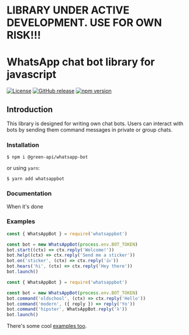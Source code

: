 # LIBRARY UNDER ACTIVE DEVELOPMENT. USE FOR OWN RISK!!!

# WhatsApp chat bot library for javascript
[![License](https://img.shields.io/badge/License-MIT-yellow.svg)](https://github.com/green-api/whatsapp-bot/blob/master/LICENSE)
[![GitHub release](https://img.shields.io/github/v/release/green-api/whatsapp-bot.svg)](https://github.com/green-api/whatsapp-bot/releases)
[![npm version](https://badge.fury.io/js/%40green-api%2Fwhatsapp-bot.svg)](https://www.npmjs.com/package/@green-api/whatsapp-bot)

## Introduction

This library is designed for writing own chat bots. Users can interact with bots by sending them command messages in private or group chats. 

### Installation

```
$ npm i @green-api/whatsapp-bot
```
or using `yarn`:
```
$ yarn add whatsappbot
```

### Documentation

When it's done

### Examples
  
```js
const { WhatsAppBot } = require('whatsappbot')

const bot = new WhatsAppBot(process.env.BOT_TOKEN)
bot.start((ctx) => ctx.reply('Welcome!'))
bot.help((ctx) => ctx.reply('Send me a sticker'))
bot.on('sticker', (ctx) => ctx.reply('👍'))
bot.hears('hi', (ctx) => ctx.reply('Hey there'))
bot.launch()
```

```js
const { WhatsAppBot } = require('whatsappbot')

const bot = new WhatsAppBot(process.env.BOT_TOKEN)
bot.command('oldschool', (ctx) => ctx.reply('Hello'))
bot.command('modern', ({ reply }) => reply('Yo'))
bot.command('hipster', WhatsAppBot.reply('λ'))
bot.launch()
```

There's some cool [examples too](examples/).
